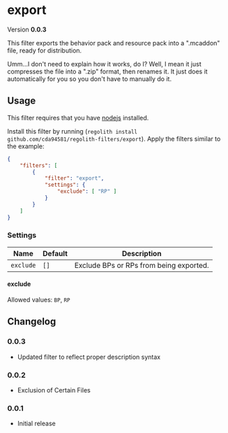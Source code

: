 # export
Version **0.0.3**

This filter exports the behavior pack and resource pack into a ".mcaddon" file, ready for distribution.

Umm...I don't need to explain how it works, do I? Well, I mean it just compresses the file into a ".zip" format, then renames it. It just does it automatically for you so you don't have to manually do it.

## Usage
This filter requires that you have [nodejs](https://nodejs.org/en/) installed.

Install this filter by running (`regolith install github.com/cda94581/regolith-filters/export`). Apply the filters similar to the example:

```json
{
	"filters": [
		{
			"filter": "export",
			"settings": {
				"exclude": [ "RP" ]
			}
		}
	]
}
```

### Settings

Name | Default | Description
---- | ------- | -----------
`exclude` | `[]` | Exclude BPs or RPs from being exported.

#### exclude
Allowed values: `BP`, `RP`

## Changelog
### 0.0.3
- Updated filter to reflect proper description syntax

### 0.0.2
- Exclusion of Certain Files

### 0.0.1
- Initial release